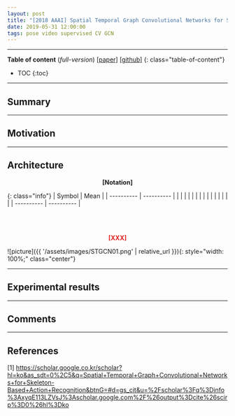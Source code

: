 ```yaml
---
layout: post
title: "[2018 AAAI] Spatial Temporal Graph Convolutional Networks for Skeleton-Based Action Recognition (*incomplete*)"
date: 2019-05-31 12:00:00
tags: pose video supervised CV GCN 
---
```


<!--more-->

---

**Table of content** (*full-version*)
[[paper]](https://arxiv.org/pdf/1801.07455.pdf) [[github]](https://github.com/yysijie/st-gcn)
{: class="table-of-content"}
* TOC
{:toc}

---

## Summary

---

## Motivation

---

## Architecture


<p align="center" style="font-weight: bold;">
[Notation]
</p>

{: class="info"}
| Symbol | Mean |
| ---------- | ---------- |
|  |  |
|  |  |
|  |  |
|  |  |
|  |  |
| ---------- | ---------- |

<br/>



<br/>
<p align="center" style="color: #e01f1f; font-weight: bold;">[XXX]</p>
![picture]({{ '/assets/images/STGCN01.png' | relative_url }}){: style="width: 100%;" class="center"}
<br/>

---
  
## Experimental results

---

## Comments

---

## References

[1] https://scholar.google.co.kr/scholar?hl=ko&as_sdt=0%2C5&q=Spatial+Temporal+Graph+Convolutional+Networks+for+Skeleton-Based+Action+Recognition&btnG=#d=gs_cit&u=%2Fscholar%3Fq%3Dinfo%3AxyqE113LZVsJ%3Ascholar.google.com%2F%26output%3Dcite%26scirp%3D0%26hl%3Dko
